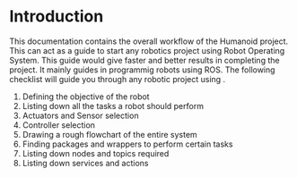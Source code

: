 # Introduction
This documentation contains the overall workflow of the Humanoid project. This can act as a guide to start any robotics project using Robot Operating System. This guide would give faster and better results in completing the project. It mainly guides in programmig robots using ROS. The following checklist will guide you through any robotic project using .

 1. Defining the objective of the robot
 2. Listing down all the tasks a robot should perform 
 3. Actuators and Sensor selection
 4. Controller selection
 5. Drawing a rough flowchart of the entire system
 6. Finding packages and wrappers to perform certain tasks 
 7. Listing down nodes and topics required
 8. Listing down services and actions

 

<!--stackedit_data:
eyJoaXN0b3J5IjpbMTUwNzI0MDAzNl19
-->